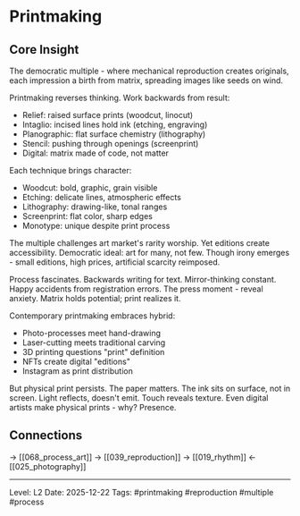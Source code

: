 # Printmaking

## Core Insight
The democratic multiple - where mechanical reproduction creates originals, each impression a birth from matrix, spreading images like seeds on wind.

Printmaking reverses thinking. Work backwards from result:
- Relief: raised surface prints (woodcut, linocut)
- Intaglio: incised lines hold ink (etching, engraving)
- Planographic: flat surface chemistry (lithography)
- Stencil: pushing through openings (screenprint)
- Digital: matrix made of code, not matter

Each technique brings character:
- Woodcut: bold, graphic, grain visible
- Etching: delicate lines, atmospheric effects
- Lithography: drawing-like, tonal ranges
- Screenprint: flat color, sharp edges
- Monotype: unique despite print process

The multiple challenges art market's rarity worship. Yet editions create accessibility. Democratic ideal: art for many, not few. Though irony emerges - small editions, high prices, artificial scarcity reimposed.

Process fascinates. Backwards writing for text. Mirror-thinking constant. Happy accidents from registration errors. The press moment - reveal anxiety. Matrix holds potential; print realizes it.

Contemporary printmaking embraces hybrid:
- Photo-processes meet hand-drawing
- Laser-cutting meets traditional carving
- 3D printing questions "print" definition
- NFTs create digital "editions"
- Instagram as print distribution

But physical print persists. The paper matters. The ink sits on surface, not in screen. Light reflects, doesn't emit. Touch reveals texture. Even digital artists make physical prints - why? Presence.

## Connections
→ [[068_process_art]]
→ [[039_reproduction]]
→ [[019_rhythm]]
← [[025_photography]]

---
Level: L2
Date: 2025-12-22
Tags: #printmaking #reproduction #multiple #process